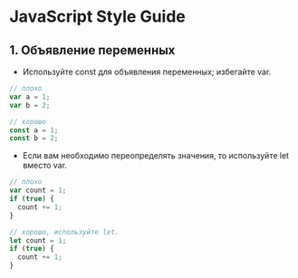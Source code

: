 # JavaScript Style Guide
## 1. Объявление переменных
- Используйте const для объявления переменных; избегайте var.
``` js
// плохо
var a = 1;
var b = 2;

// хорошо
const a = 1;
const b = 2;
```
- Если вам необходимо переопределять значения, то используйте let вместо var.
``` js
// плохо
var count = 1;
if (true) {
  count += 1;
}

// хорошо, используйте let.
let count = 1;
if (true) {
  count += 1;
}
```
